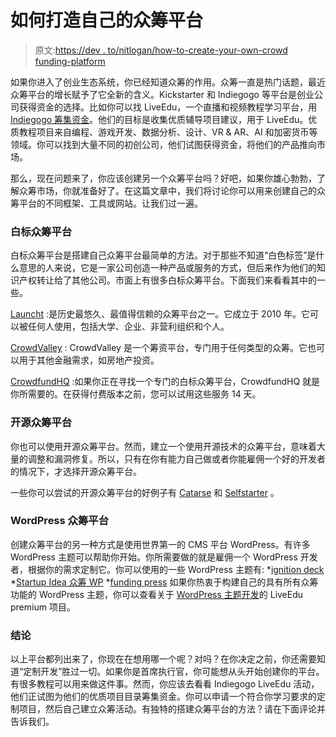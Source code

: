 # 如何打造自己的众筹平台

> 原文:[https://dev . to/nitlogan/how-to-create-your-own-crowd funding-platform](https://dev.to/nitlogan/how-to-create-your-own-crowdfunding-platform)

如果你进入了创业生态系统，你已经知道众筹的作用。众筹一直是热门话题，最近众筹平台的增长赋予了它全新的含义。Kickstarter 和 Indiegogo 等平台是创业公司获得资金的选择。比如你可以找 LiveEdu，一个直播和视频教程学习平台，用 [Indiegogo 筹集资金](https://indiegogo.liveedu.tv/)。他们的目标是收集优质辅导项目建议，用于 LiveEdu。优质教程项目来自编程、游戏开发、数据分析、设计、VR & AR、AI 和加密货币等领域。你可以找到大量不同的初创公司，他们试图获得资金，将他们的产品推向市场。

那么，现在问题来了，你应该创建另一个众筹平台吗？好吧，如果你雄心勃勃，了解众筹市场，你就准备好了。在这篇文章中，我们将讨论你可以用来创建自己的众筹平台的不同框架、工具或网站。让我们过一遍。

### [](#white-label-crowdfunding-platform)白标众筹平台

白标众筹平台是搭建自己众筹平台最简单的方法。对于那些不知道“白色标签”是什么意思的人来说，它是一家公司创造一种产品或服务的方式，但后来作为他们的知识产权转让给了其他公司。市面上有很多白标众筹平台。下面我们来看看其中的一些。

[Launcht](http://www.launcht.com/) :是历史最悠久、最值得信赖的众筹平台之一。它成立于 2010 年。它可以被任何人使用，包括大学、企业、非营利组织和个人。

[CrowdValley](https://www.crowdvalley.com/) : CrowdValley 是一个筹资平台，专门用于任何类型的众筹。它也可以用于其他金融需求，如房地产投资。

[CrowdfundHQ](https://crowdfundhq.com/) :如果你正在寻找一个专门的白标众筹平台，CrowdfundHQ 就是你所需要的。在获得付费版本之前，您可以试用这些服务 14 天。

### [](#open-source-crowdfunding-platforms)开源众筹平台

你也可以使用开源众筹平台。然而，建立一个使用开源技术的众筹平台，意味着大量的调整和漏洞修复。所以，只有在你有能力自己做或者你能雇佣一个好的开发者的情况下，才选择开源众筹平台。

一些你可以尝试的开源众筹平台的好例子有 [Catarse](https://github.com/danielweinmann/catarse) 和 [Selfstarter](http://selfstarter.us/) 。

### [](#wordpress-crowdfunding-platforms)WordPress 众筹平台

创建众筹平台的另一种方式是使用世界第一的 CMS 平台 WordPress。有许多 WordPress 主题可以帮助你开始。你所需要做的就是雇佣一个 WordPress 开发者，根据你的需求定制它。你可以使用的一些 WordPress 主题有:
*[ignition deck](https://ignitiondeck.com/id/?ref=1)
*[Startup Idea 众筹 WP](https://themeforest.net/item/startup-idea-crowdfunding-wordpress-theme/11142088?s_rank=1)
*[funding press](https://themeforest.net/item/fundingpress-the-crowdfunding-wordpress-theme/4371069?s_rank=2)
如果你热衷于构建自己的具有所有众筹功能的 WordPress 主题，你可以查看关于 [WordPress 主题开发](https://www.liveedu.tv/awakekat/2w1n8-convert-psd-to-wordpress-theme-wordpress/)的 LiveEdu premium 项目。

### [](#conclusion)结论

以上平台都列出来了，你现在在想用哪一个呢？对吗？在你决定之前，你还需要知道“定制开发”胜过一切。如果你是首席执行官，你可能想从头开始创建你的平台。有很多教程可以用来做这件事。然而，你应该去看看 Indiegogo LiveEdu 活动，他们正试图为他们的优质项目目录筹集资金。你可以申请一个符合你学习要求的定制项目，然后自己建立众筹活动。有独特的搭建众筹平台的方法？请在下面评论并告诉我们。